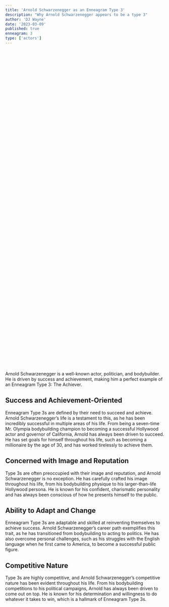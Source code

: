 ```yaml
---
title: 'Arnold Schwarzenegger as an Enneagram Type 3'
description: "Why Arnold Schwarzenegger appears to be a type 3"
author: 'DJ Wayne'
date: '2023-03-09'
published: true
enneagram: 3
type: ['actors']
---
```



<script>
	import  PopCard  from "../../lib/components/atoms/PopCard.svelte";
</script> 
<div
	style="display: flex;
    justify-content: center;
	height: 100vh;
	max-height: 1000px;"
>
	<PopCard
		image={`/types/3s/${'Arnold_Schwarzenegger'}.webp`}
		showIcon={false}
		text="Arnold Schwarzenegger"
		subtext=""
	/>
</div>


Arnold Schwarzenegger is a well-known actor, politician, and bodybuilder. He is driven by success and achievement, making him a perfect example of an Enneagram Type 3: The Achiever.

## Success and Achievement-Oriented
Enneagram Type 3s are defined by their need to succeed and achieve. Arnold Schwarzenegger’s life is a testament to this, as he has been incredibly successful in multiple areas of his life. From being a seven-time Mr. Olympia bodybuilding champion to becoming a successful Hollywood actor and governor of California, Arnold has always been driven to succeed. He has set goals for himself throughout his life, such as becoming a millionaire by the age of 30, and has worked tirelessly to achieve them.

## Concerned with Image and Reputation
Type 3s are often preoccupied with their image and reputation, and Arnold Schwarzenegger is no exception. He has carefully crafted his image throughout his life, from his bodybuilding physique to his larger-than-life Hollywood persona. He is known for his confident, charismatic personality and has always been conscious of how he presents himself to the public.

## Ability to Adapt and Change
Enneagram Type 3s are adaptable and skilled at reinventing themselves to achieve success. Arnold Schwarzenegger’s career path exemplifies this trait, as he has transitioned from bodybuilding to acting to politics. He has also overcome personal challenges, such as his struggles with the English language when he first came to America, to become a successful public figure.

## Competitive Nature
Type 3s are highly competitive, and Arnold Schwarzenegger’s competitive nature has been evident throughout his life. From his bodybuilding competitions to his political campaigns, Arnold has always been driven to come out on top. He is known for his determination and willingness to do whatever it takes to win, which is a hallmark of Enneagram Type 3s.
